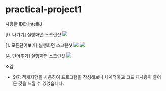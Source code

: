 # practical-project1

사용한 IDE: IntelliJ

[0. 나가기] 실행화면 스크린샷
<img src = "screenshots/0. 나가기.png">

[1. 모든단어보기] 실행화면 스크린샷
<img src = "screenshots/1. 모든단어보기 (1).png">
<img src = "screenshots/1. 모든단어보기 (2).png">

[4. 단어추가] 실행화면 스크린샷
<img src = "screenshots/4. 단어추가.png">

소감
- 9/7: 객체지향을 사용하여 프로그램을 작성해보니 체계적이고 코드 재사용이 줄어든 것을 느낄 수 있었습니다.

